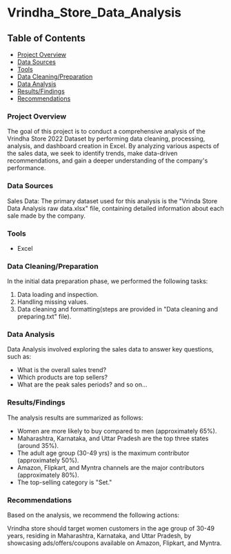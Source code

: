 # Vrindha_Store_Data_Analysis
## Table of Contents
* [Project Overview](https://github.com/Aanchaljain04/Vrindha_Store_Data_Analysis/blob/main/README.md#project-overview) 
* [Data Sources](https://github.com/Aanchaljain04/Vrindha_Store_Data_Analysis/blob/main/README.md#data-sources) 
* [Tools](https://github.com/Aanchaljain04/Vrindha_Store_Data_Analysis/blob/main/README.md#tools) 
* [Data Cleaning/Preparation](https://github.com/Aanchaljain04/Vrindha_Store_Data_Analysis/blob/main/README.md#data-cleaningpreparation) 
* [Data Analysis](https://github.com/Aanchaljain04/Vrindha_Store_Data_Analysis/blob/main/README.md#data-analysis) 
* [Results/Findings](https://github.com/Aanchaljain04/Vrindha_Store_Data_Analysis/blob/main/README.md#resultsfindings) 
* [Recommendations](https://github.com/Aanchaljain04/Vrindha_Store_Data_Analysis/blob/main/README.md#recommendations) 

### Project Overview
The goal of this project is to conduct a comprehensive analysis of the Vrindha Store 2022 Dataset by performing data cleaning, processing, analysis, and dashboard creation in Excel.
By analyzing various aspects of the sales data, we seek to identify trends, make data-driven recommendations, and gain a deeper understanding of the company's performance.

### Data Sources
Sales Data: The primary dataset used for this analysis is the "Vrinda Store Data Analysis raw data.xlsx" file, containing detailed information about each sale made by the company.

### Tools
* Excel

### Data Cleaning/Preparation
In the initial data preparation phase, we performed the following tasks:
1. Data loading and inspection.
2. Handling missing values.
3. Data cleaning and formatting(steps are provided in "Data cleaning and preparing.txt" file).

### Data Analysis
Data Analysis involved exploring the sales data to answer key questions, such as:

* What is the overall sales trend?
* Which products are top sellers?
* What are the peak sales periods? and so on...

### Results/Findings
The analysis results are summarized as follows:

* Women are more likely to buy compared to men (approximately 65%).
* Maharashtra, Karnataka, and Uttar Pradesh are the top three states (around 35%).
* The adult age group (30-49 yrs) is the maximum contributor (approximately 50%).
* Amazon, Flipkart, and Myntra channels are the major contributors (approximately 80%).
* The top-selling category is "Set."

### Recommendations
Based on the analysis, we recommend the following actions:

Vrindha store should target women customers in the age group of 30-49 years, residing in Maharashtra, Karnataka, and Uttar Pradesh, by showcasing ads/offers/coupons available on Amazon, Flipkart, and Myntra.

